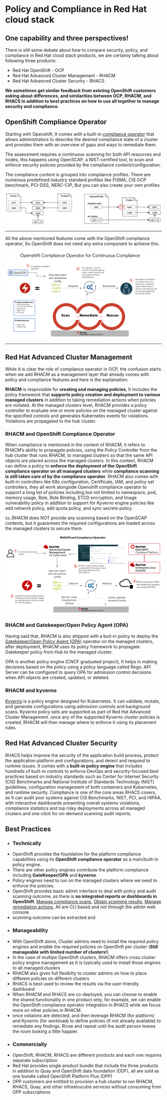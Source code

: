 # Policy and Compliance in Red Hat cloud stack
## One capability and three perspectives!
There is still some debate about how to compare security, policy, and compliance in Red Hat cloud stack products, we are certainly talking about following three products:
- Red Hat OpenShift - OCP
- Red Hat Advanced Cluster Management - RHACM
- Red Hat Advanced Cluster Security - RHACS

**We sometimes get similar feedback from existing OpenShift customers asking about differences, and similarities between OCP, RHACM, and RHACS in addition to best practices on how to use all together to manage security and compliance.**

## OpenShift Compliance Operator
Starting with Openshift, It comes with a built-in [compliance operator](http://https://github.com/openshift/compliance-operator "compliance operator") that allows administrators to describe the desired compliance state of a cluster and provides them with an overview of gaps and ways to remediate them.

The assessment requires a continuous scanning for both API resources and nodes, this happens using OpenSCAP, a NIST-certified tool, to scan and enforce security policies provided by the compliance content/configuration.

The compliance content is grouped into compliance profiles. There are numerous predefined industry standard profiles like FISMA, CIS OCP benchmark, PCI-DSS, NERC-CIP, But you can also create your own profiles.

![](rh-compliance-00.png)

------------

All the above mentioned features come with the OpenShift compliance operator, So OpenShift does not need any extra component to achieve this.

![](rh-compliance-01.png)

------------

## Red Hat Advanced Cluster Management
While It is clear the role of compliance operator in OCP, the confusion starts when we add RHACM as a management layer that already comes with policy and compliance features and here is the explaination:

**RHACM** is responsible for **creating and managing policies**, It includes the policy framework that **supports policy creation and deployment to various managed clusters** in addition to taking remediation actions when policies are violated. At the managed clusters level, RHACM provides a policy controller to evaluate one or more policies on the managed cluster against the specified controls and generates Kubernetes events for violations. Violations are propagated to the hub cluster.

### RHACM and OpenShift Compliance Operator
When compliance is mentioned in the context of RHACM, it refers to RHACM’s ability to propagate policies, using the Policy Controller from the hub cluster that runs RHACM, to managed clusters so that the same API objects are placed across the managed clusters. In this context, RHACM can define a policy to **enforce the deployment of the OpenShift compliance operator on all managed clusters** while **compliance scanning is still taken care of by the compliance operator**. RHACM also comes with built-in controllers like K8s configuration, Certificate, IAM, and policy set controllers, they all work alongside Openshift compliance operator to support a long list of policies including but not limited to namespace, pod, memory usage, Role, Role Binding, ETCD encryption, and Image vulnerability policy in addition to support for Kyverno engine policies like add network policy, add quota policy, and sync secrets policy.

`So,`RHACM does NOT provide any scanning based on the OpenSCAP contents, but it guarantees the required configurations are loaded across the managed clusters to secure them.

![](rh-compliance-02.png)

### RHACM and Gatekeeper/Open Policy Agent (OPA)
Having said that, RHACM is also shipped with a buit-in policy to deploy the [Gatekeeper/Open Policy Agent (OPA)](https://github.com/gatekeeper/gatekeeper-operator "Gatekeeper/Open Policy Agent (OPA)") operator on the managed clusters, after deployment, RHACM uses its policy framework to propagate Gatekeeper policy from Hub to the managed cluster.

OPA is another policy engine (CNCF graduated project), It helps in making decisions based on the policy using a policy language called Rego. API Server can be configured to query OPA for admission control decisions when API objects are created, updated, or deleted.

### RHACM and kyverno
[Kyverno](https://github.com/kyverno/kyverno "Kyverno") is a policy engine designed for Kubernetes. It can validate, mutate, and generate configurations using admission controls and background scans.
Kyverno policy sets are supported as part of Red Hat Advanced Cluster Management.
once any of the supported Kyverno cluster policies is created, RHACM will then manage where to enforce it using its placement rules.

## Red Hat Advanced Cluster Security
RHACS helps improve the security of the application build process, protect the application platform and configurations, and detect and respond to runtime issues. It comes with a **built-in policy engine** that includes hundreds of built-in controls to enforce DevOps and security-focused best practices based on industry standards such as Center for Internet Security (CIS) Benchmarks and National Institute of Standards Technology (NIST) guidelines, configuration management of both containers and Kubernetes, and runtime security.
Compliance is one of the core areas RHACS covers, as It can audit your systems against CIS Benchmarks, NIST, PCI, and HIPAA, with interactive dashboards  presenting overall systems violations, compliance statistics and top risky deployments across all managed clusters and one-click for on-demand scanning audit reports.

## Best Practices
- ### Technically
 - OpenShift provides the foundation for the platform compliance capabilities using its **OpenShift compliance operator** as a main/built-in policy engine.
 - There are other policy engines contribute the platform compliance including **GateKeeper/OPA** and **kyverno**.
 - Policy engines need to run on the managed clusters where we need to enforce the policies.
 - OpenShift provides basic admin interface to deal with policy and audit scanning outcome, as there is **no integrated reports or dashboards in OpenShift**.
[Manage compliance scans]( https://docs.openshift.com/container-platform/4.12/security/compliance_operator/compliance-scans.html "Manage compliance scans"), [Obtain scanning results](https://docs.openshift.com/container-platform/4.12/security/compliance_operator/compliance-operator-raw-results.html "Obtain scanning results"), [Manage remediation actions](https://docs.openshift.com/container-platform/4.12/security/compliance_operator/compliance-operator-remediation.html "Manage remediation actions"), All are CLI based and not through the admin web console.
 - scanning outcome can be extracted and 
- ### Manageability
 - With OpenShift alone, Cluster admins need to install the required policy engines and enable the required policies on OpenShift per cluster (**Still manageable with limited number of clusters!**)
 - In the case of multipe OpenShift clusters, RHACM offers cross cluster policy engine management as It is typically used to install those engines to all managed clusters
 - RHACM also gives full flexibilty to cluster admins on how to place different policies on different clusters 
 -  RHACS is best used to review the results via the user-friendly dashboard
 - When RHACM and RHACS are co-deployed, you can choose to enable the shared functionality in one product only, for example, we can enable the OpenShift compliance operator integration in RHACS while we focus more on other policies in RHACM.
 - once voliaions are detected, and then leverage RHACM (for platform) and Kyverno (for workload) to define policies (if not already available) to remediate any findings. Rinse and repeat until the audit person leaves the room looking a little happier.
- ### Commercially
 - OpenShift, RHACM, RHACS are different products and each one requires separate subscription
 - Red Hat provides single product bundle that include the three products in addition to Quay and OpenShift data foundation (ODF), all are sold as one bundle called OpenShift Platform Plus (OPP)
 - OPP customers are entitled to provision a hub cluster to run RHACM, RHACS, Quay, and other infrastrucutre services without consuming from OPP subscriptions 
